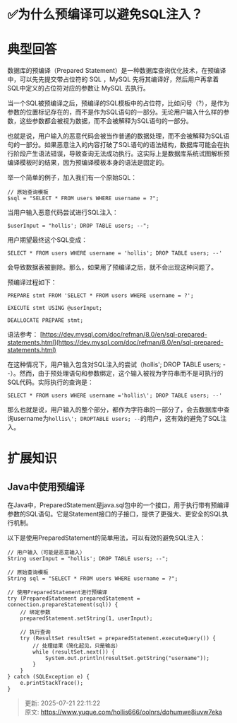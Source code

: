 # ✅为什么预编译可以避免SQL注入？

# 典型回答


数据库的预编译（Prepared Statement）是一种数据库查询优化技术，在预编译中，可以先先提交带占位符的 SQL ，MySQL 先将其编译好，然后用户再拿着SQL中定义的占位符对应的参数让 MySQL 去执行。



当一个SQL被预编译之后，预编译的SQL模板中的占位符，比如问号（?），是作为参数的位置标记存在的，而不是作为SQL语句的一部分。无论用户输入什么样的参数，这些参数都会被视为数据，而不会被解释为SQL语句的一部分。



也就是说，用户输入的恶意代码会被当作普通的数据处理，而不会被解释为SQL语句的一部分。如果恶意注入的内容打破了SQL语句的语法结构，数据库可能会在执行阶段产生语法错误，导致查询无法成功执行。这实际上是数据库系统试图解析预编译模板时的结果，因为预编译模板本身的语法是固定的。



举一个简单的例子，加入我们有一个原始SQL：



```plain
// 原始查询模板
$sql = "SELECT * FROM users WHERE username = ?";
```



当用户输入恶意代码尝试进行SQL注入：



```plain
$userInput = "hollis'; DROP TABLE users; --";
```



用户期望最终这个SQL变成：



```plain
SELECT * FROM users WHERE username = 'hollis'; DROP TABLE users; --'
```



会导致数据表被删除。那么，如果用了预编译之后，就不会出现这种问题了。



预编译过程如下：



```plain
PREPARE stmt FROM 'SELECT * FROM users WHERE username = ?';

EXECUTE stmt USING @userInput;

DEALLOCATE PREPARE stmt;
```

语法参考： [https://dev.mysql.com/doc/refman/8.0/en/sql-prepared-statements.html](https://dev.mysql.com/doc/refman/8.0/en/sql-prepared-statements.html) 



在这种情况下，用户输入包含对SQL注入的尝试（hollis'; DROP TABLE users; --）。然而，由于预处理语句和参数绑定，这个输入被视为字符串而不是可执行的SQL代码。实际执行的查询是：



```plain
SELECT * FROM users WHERE username ='hollis\'; DROP TABLE users; --'
```



那么也就是说，用户输入的整个部分，都作为字符串的一部分了，会去数据库中查询username为`hollis\'; DROPTABLE users; --`的用户，这有效的避免了SQL注入。





# 扩展知识


## Java中使用预编译


在Java中，PreparedStatement是java.sql包中的一个接口，用于执行带有预编译参数的SQL语句。它是Statement接口的子接口，提供了更强大、更安全的SQL执行机制。



以下是使用PreparedStatement的简单用法，可以有效的避免SQL注入：



```plain
// 用户输入（可能是恶意输入）
String userInput = "hollis'; DROP TABLE users; --";

// 原始查询模板
String sql = "SELECT * FROM users WHERE username = ?";

// 使用PreparedStatement进行预编译
try (PreparedStatement preparedStatement = connection.prepareStatement(sql)) {
    // 绑定参数
    preparedStatement.setString(1, userInput);

    // 执行查询
    try (ResultSet resultSet = preparedStatement.executeQuery()) {
        // 处理结果（简化起见，只是输出）
        while (resultSet.next()) {
            System.out.println(resultSet.getString("username"));
        }
    }
} catch (SQLException e) {
    e.printStackTrace();
}
```



> 更新: 2025-07-21 22:11:22  
> 原文: <https://www.yuque.com/hollis666/oolnrs/dqhumwe8iuvw7eka>